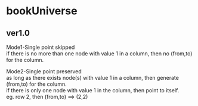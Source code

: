 # bookUniverse
## ver1.0  
 
 Mode1-Single point skipped  
 if there is no more than one node with value 1 in a column, then no (from,to) for the column.  

 Mode2-Single point preserved  
 as long as there exists node(s) with value 1 in a column, then generate (from,to) for the column.  
 if there is only one node with value 1 in the column, then point to itself.  
 eg. row 2, then (from,to) ==> (2,2)  
